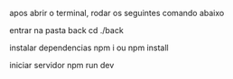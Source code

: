 apos abrir o terminal, rodar os seguintes comando abaixo 

entrar na pasta back
cd ./back

instalar dependencias 
npm i 
ou 
npm install

iniciar servidor 
npm run dev

